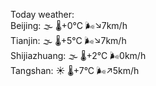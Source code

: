 Today weather:  
Beijing: 🌫  🌡️+0°C 🌬️↘7km/h  
Tianjin: 🌫  🌡️+5°C 🌬️↘7km/h  
Shijiazhuang: 🌫  🌡️+2°C 🌬️0km/h  
Tangshan: ☀️ 🌡️+7°C 🌬️↗5km/h  
